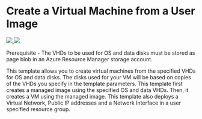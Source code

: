 # Create a Virtual Machine from a User Image

<a href="https://portal.azure.com/#create/Microsoft.Template/uri/https%3A%2F%2Fraw.githubusercontent.com%2FTVDKoni%2Fazure-quickstart-templates%2Fmaster%2F101-vm-user-image-data-disks%2Fazuredeploy.json" target="_blank">
    <img src="http://azuredeploy.net/deploybutton.png"/>
</a>
<a href="http://armviz.io/#/?load=https%3A%2F%2Fraw.githubusercontent.com%2FTVDKoni%2Fazure-quickstart-templates%2Fmaster%2F101-vm-user-image-data-disks%2Fazuredeploy.json" target="_blank">
    <img src="http://armviz.io/visualizebutton.png"/>
</a>

Prerequisite - The VHDs to be used for OS and data disks must be stored as page blob in an Azure Resource Manager storage account.

This template allows you to create virtual machines from the specified VHDs for OS and data disks. The disks used for your VM will be based on copies of the VHDs you specify in the template parameters. This template first creates a managed image using the specified OS and data VHDs. Then, it creates a VM using the managed image. This template also deploys a Virtual Network, Public IP addresses and a Network Interface in a user specified resource group.

